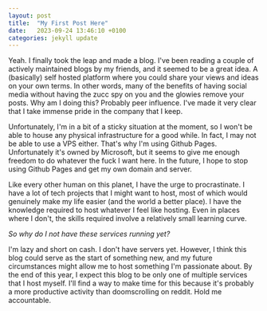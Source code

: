 ```yaml
---
layout: post
title:  "My First Post Here"
date:   2023-09-24 13:46:10 +0100
categories: jekyll update
---
```


Yeah. I finally took the leap and made a blog. I've been reading a couple of actively maintained blogs by my friends, and it seemed to be a great idea. A (basically) self hosted platform where you could share your views and ideas on your own terms. In other words, many of the benefits of having social media without having the zucc spy on you and the glowies remove your posts. Why am I doing this? Probably peer influence. I've made it very clear that I take immense pride in the company that I keep.

Unfortunately, I'm in a bit of a sticky situation at the moment, so I won't be able to house any physical infrastructure for a good while. In fact, I may not be able to use a VPS either. That's why I'm using Github Pages. Unfortunately it's owned by Microsoft, but it seems to give me enough freedom to do whatever the fuck I want here. In the future, I hope to stop using Github Pages and get my own domain and server. 

Like every other human on this planet, I have the urge to procrastinate. I have a lot of tech projects that I might want to host, most of which would genuinely make my life easier (and the world a better place). I have the knowledge required to host whatever I feel like hosting. Even in places where I don't, the skills required involve a relatively small learning curve.

*So why do I not have these services running yet?*

I'm lazy and short on cash. I don't have servers yet. However, I think this blog could serve as the start of something new, and my future circumstances might allow me to host something I'm passionate about. By the end of this year, I expect this blog to be only one of multiple services that I host myself. I'll find a way to make time for this because it's probably a more productive activity than doomscrolling on reddit. Hold me accountable.  



